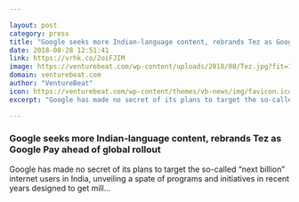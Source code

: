 ```yaml
---

layout: post
category: press
title: "Google seeks more Indian-language content, rebrands Tez as Google Pay ahead of global rollout"
date: 2018-08-28 12:51:41
link: https://vrhk.co/2oiFJIM
image: https://venturebeat.com/wp-content/uploads/2018/08/Tez.jpg?fit=1920%2C895&strip=all
domain: venturebeat.com
author: "VentureBeat"
icon: https://venturebeat.com/wp-content/themes/vb-news/img/favicon.ico
excerpt: "Google has made no secret of its plans to target the so-called “next billion” internet users in India, unveiling a spate of programs and initiatives in recent years designed to get mill…"

---
```


### Google seeks more Indian-language content, rebrands Tez as Google Pay ahead of global rollout

Google has made no secret of its plans to target the so-called “next billion” internet users in India, unveiling a spate of programs and initiatives in recent years designed to get mill…